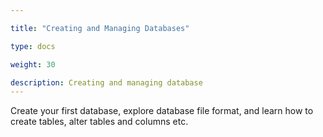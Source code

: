 ```yaml
---

title: "Creating and Managing Databases"

type: docs

weight: 30

description: Creating and managing database
---
```


Create your first database, explore database file format, and learn how to create tables, alter tables and columns etc.
